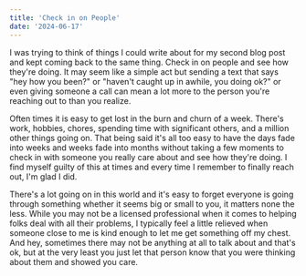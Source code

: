 ```yaml
---
title: 'Check in on People'
date: '2024-06-17'
---
```


I was trying to think of things I could write about for my second blog post and kept coming back to the same thing. Check in on people and see how they're doing. It may seem like a simple act but sending a text that says "hey how you been?" or "haven't caught up in awhile, you doing ok?" or even giving someone a call can mean a lot more to the person you're reaching out to than you realize. 

Often times it is easy to get lost in the burn and churn of a week. There's work, hobbies, chores, spending time with significant others, and a million other things going on. That being said it's all too easy to have the days fade into weeks and weeks fade into months without taking a few moments to check in with someone you really care about and see how they're doing. I find myself guilty of this at times and every time I remember to finally reach out, I'm glad I did. 

There's a lot going on in this world and it's easy to forget everyone is going through something whether it seems big or small to you, it matters none the less. While you may not be a licensed professional when it comes to helping folks deal with all their problems, I typically feel a little relieved when someone close to me is kind enough to let me get something off my chest. And hey, sometimes there may not be anything at all to talk about and that's ok, but at the very least you just let that person know that you were thinking about them and showed you care.  
